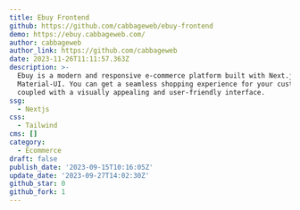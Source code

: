 ```yaml
---
title: Ebuy Frontend
github: https://github.com/cabbageweb/ebuy-frontend
demo: https://ebuy.cabbageweb.com/
author: cabbageweb
author_link: https://github.com/cabbageweb
date: 2023-11-26T11:11:57.363Z
description: >-
  Ebuy is a modern and responsive e-commerce platform built with Next.js and
  Material-UI. You can get a seamless shopping experience for your customers,
  coupled with a visually appealing and user-friendly interface.
ssg:
  - Nextjs
css:
  - Tailwind
cms: []
category:
  - Ecommerce
draft: false
publish_date: '2023-09-15T10:16:05Z'
update_date: '2023-09-27T14:02:30Z'
github_star: 0
github_fork: 1
---
```

